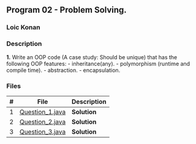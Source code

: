 ## Program 02 -  Problem Solving.

### Loic Konan

### Description

**1.** Write an OOP code (A case study: Should be unique) that has the following OOP features:
    - inheritance(any).
    - polymorphism (runtime and compile time).
    - abstraction.
    - encapsulation.

### Files

|   #   | File                               | Description  |
| :---: | ---------------------------------- | ------------ |
|   1   | [Question_1.java](Question_1.java) | **Solution** |
|   2   | [Question_2.java](Question_2.java) | **Solution** |
|   3   | [Question_3.java](Question_3.java) | **Solution** |
